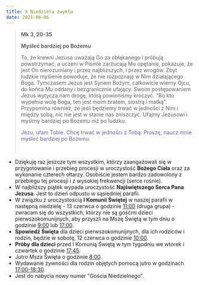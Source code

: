 ```yaml
---
title: X Niedziela zwykła
date: 2021-06-06
---
```


> **Mk 3, 20-35**
>
> **Myśleć bardziej po Bożemu**
>
> To, że krewni Jezusa uważają Go za obłąkanego i próbują powstrzymać, a uczeni w Piśmie zarzucają Mu opętanie, pokazuje, że jest On nierozumiany i przez najbliższych, i przez wrogów. Zbyt ludzkie myślenie powoduje, że nie rozpoznają w Nim działającego Boga. Tymczasem Jezus jest Synem Bożym, całkowicie wierny Ojcu, do końca Mu oddany i bezgranicznie ufający. Swoim postępowaniem Jezus wytycza nam drogę, którą powinniśmy kroczyć. "Bo kto wypełnia wolę Boga, ten jest moim bratem, siostrą i matką". Przypomina również, że jeśli będziemy trwać w jedności z Nim i między sobą, nic nie jest w stanie nas zniszczyć. Ufajmy Jezusowi i myślmy bardziej po Bożemu niż po ludzku.
>
> <span style="color: #666699;">Jezu, ufam Tobie. Chcę trwać w jedności z Tobą. Proszę, naucz mnie myśleć bardziej po Bożemu.</span>
>
> &nbsp;

- Dziękuję raz jeszcze tym wszystkim, którzy zaangażowali się w przygotowanie i przebieg procesji w uroczystość **Bożego Ciała** oraz za wykonanie czterech ołtarzy. Osobiście jestem bardzo zadowolony z przebiegu tej procesji i z wysokiej frekwencji (serce rośnie).
- W najbliższy piątek wypada uroczystość **Najświętszego Serca Pana Jezusa**. Jest to dzień odpustu w sąsiedniej parafii.
- W związku z uroczystością **I Komunii Świętej** w naszej parafii w następną niedzielę - 13 czerwca o godzinie <u>11:00</u> (druga grupa) - zwracam się do wszystkich, którzy nie są gośćmi dzieci pierwszokomunijnych, aby przyszli na Mszę Świętą w tym dniu o godzinie <u>9:00</u> lub <u>17:00</u>.
- **Spowiedź Święta** dla dzieci pierwszokomunijnych, dla ich rodziców i rodzin, będzie w sobotę, 12 czerwca o godzinie <u>10:00</u>.
- **Próby dla dzieci** przed I Komunią Świętą w tym tygodniu we wtorek i czwartek o godzinie <u>17:45</u>.
- Jutro Msza Święta o godzinie <u>8:00</u>.
- Wydawanie żywności dla rodzin objętych pomocą jutro w godzinach <u>17:00-18:30</u>.
- Jest do nabycia nowy numer "Gościa Niedzielnego".
